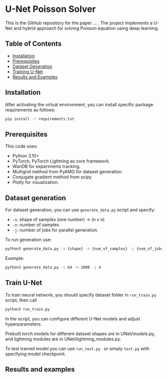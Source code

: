 # U-Net Poisson Solver

This is the GitHub repository for the paper ... . The project implements a U-Net and hybrid approach for solving Poisson equation using deep learning.


## Table of Contents
- [Installation](#installation)
- [Prerequisites](#prerequisites)
- [Dataset Generation](#dataset-generation)
- [Training U-Net](#train-u-net)
- [Results and Examples](#results-and-examples)

## Installation

After activating the virtual environment, you can install specific package requirements as follows:

```bash
pip install -r requirements.txt
```

## Prerequisites

This code uses:
- Python 3.10+
- PyTorch, PyTorch Lightning as core framework.
- WanDB for experiments tracking.
- Multigrid method from PyAMG for dataset generation.
- Conjugate gradient method from scipy
- Plotly for visualization.


## Dataset generation

For dataset generation, you can use `generate_data.py` script and specify:

- `-s`: shape of samples (one number) -> (n x n)
- `-n`: number of samples
- `-j`: number of jobs for parallel generation. 

To run generation use:
```bash
python3 generate_data.py -s {shape} -n {num_of_samples} -j {num_of_jobs}
```
Example:

```bash
python3 generate_data.py -s 64 -n 1000 -j 4
```

## Train U-Net

To train neural network, you should specify dataset folder in `run_train.py` script, then call 

```bash
python3 run_train.py
```

In the script, you can configure different U-Net models and adjust hyperparameters.

Prebuilt torch models for different dataset shapes are in UNet/models.py, and lightning modules are in UNet/lightning_modules.py.

To test trained model you can use `run_test.py ` or simply `test.py` with specifying model checkpoint. 

## Results and examples